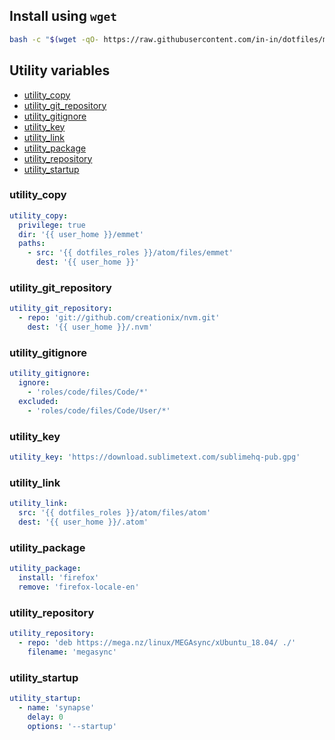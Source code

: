 ## Install using `wget`

```bash
bash -c "$(wget -qO- https://raw.githubusercontent.com/in-in/dotfiles/master/install.sh)"
```

## Utility variables

* [utility_copy](#utility_copy)
* [utility_git_repository](#utility_git_repository)
* [utility_gitignore](#utility_gitignore)
* [utility_key](#utility_key)
* [utility_link](#utility_link)
* [utility_package](#utility_package)
* [utility_repository](#utility_repository)
* [utility_startup](#utility_startup)

### utility_copy

```yaml
utility_copy:
  privilege: true
  dir: '{{ user_home }}/emmet'
  paths:
    - src: '{{ dotfiles_roles }}/atom/files/emmet'
      dest: '{{ user_home }}'
```

### utility_git_repository

```yaml
utility_git_repository:
  - repo: 'git://github.com/creationix/nvm.git'
    dest: '{{ user_home }}/.nvm'
```

### utility_gitignore

```yaml
utility_gitignore:
  ignore:
    - 'roles/code/files/Code/*'
  excluded:
    - 'roles/code/files/Code/User/*'
```

### utility_key

```yaml
utility_key: 'https://download.sublimetext.com/sublimehq-pub.gpg'
```

### utility_link

```yaml
utility_link:
  src: '{{ dotfiles_roles }}/atom/files/atom'
  dest: '{{ user_home }}/.atom'
```

### utility_package

```yaml
utility_package:
  install: 'firefox'
  remove: 'firefox-locale-en'
```

### utility_repository

```yaml
utility_repository:
  - repo: 'deb https://mega.nz/linux/MEGAsync/xUbuntu_18.04/ ./'
    filename: 'megasync'
```

### utility_startup

```yaml
utility_startup:
  - name: 'synapse'
    delay: 0
    options: '--startup'
```
